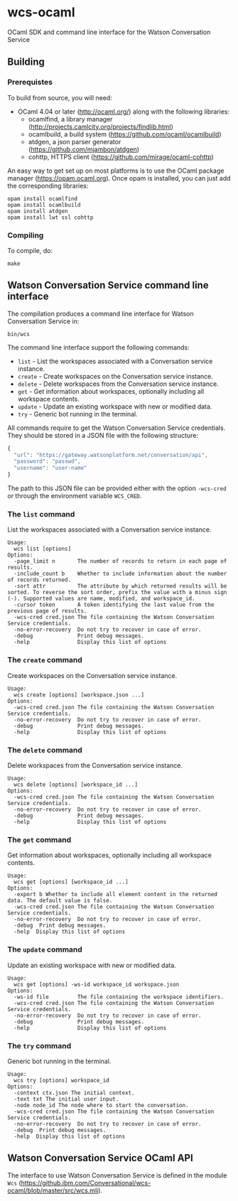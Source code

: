 # wcs-ocaml
OCaml SDK and command line interface for the Watson Conversation Service

## Building
### Prerequistes

To build from source, you will need:
- OCaml 4.04 or later (http://ocaml.org/) along with the following libraries:
  - ocamlfind, a library manager (http://projects.camlcity.org/projects/findlib.html)
  - ocamlbuild, a build system (https://github.com/ocaml/ocamlbuild)
  - atdgen, a json parser generator (https://github.com/mjambon/atdgen)
  - cohttp, HTTPS client (https://github.com/mirage/ocaml-cohttp)

An easy way to get set up on most platforms is to use the OCaml
package manager (https://opam.ocaml.org). Once opam is installed, you
can just add the corresponding libraries:
```
opam install ocamlfind
opam install ocamlbuild
opam install atdgen
opam install lwt ssl cohttp
```

### Compiling

To compile, do:

```
make
```

## Watson Conversation Service command line interface

The compilation produces a command line interface for Watson
Conversation Service in:

```
bin/wcs
```

The command line interface support the following commands:
  * `list` - List the workspaces associated with a Conversation service instance.
  * `create` - Create workspaces on the Conversation service instance.
  * `delete` - Delete workspaces from the Conversation service instance.
  * `get` - Get information about workspaces, optionally including all workspace contents.
  * `update` - Update an existing workspace with new or modified data.
  * `try` - Generic bot running in the terminal.


All commands require to get the Watson Conversation Service
credentials. They should be stored in a JSON file with the following
structure:

```js
{
  "url": "https://gateway.watsonplatform.net/conversation/api",
  "password": "passwd",
  "username": "user-name"
}
```

The path to this JSON file can be provided either with the option
`-wcs-cred` or through the environment variable `WCS_CRED`.



### The `list` command

List the workspaces associated with a Conversation service instance.

```
Usage:
  wcs list [options]
Options:
  -page_limit n       The number of records to return in each page of results.
  -include_count b    Whether to include information about the number of records returned.
  -sort attr          The attribute by which returned results will be sorted. To reverse the sort order, prefix the value with a minus sign (-). Supported values are name, modified, and workspace_id.
  -cursor token       A token identifying the last value from the previous page of results.
  -wcs-cred cred.json The file containing the Watson Conversation Service credentials.
  -no-error-recovery  Do not try to recover in case of error.
  -debug              Print debug messages.
  -help               Display this list of options
  ```


### The `create` command

Create workspaces on the Conversation service instance.

```
Usage:
  wcs create [options] [workspace.json ...]
Options:
  -wcs-cred cred.json The file containing the Watson Conversation Service credentials.
  -no-error-recovery  Do not try to recover in case of error.
  -debug              Print debug messages.
  -help               Display this list of options
```

### The `delete` command

Delete workspaces from the Conversation service instance.

```
Usage:
  wcs delete [options] [workspace_id ...]
Options:
  -wcs-cred cred.json The file containing the Watson Conversation Service credentials.
  -no-error-recovery  Do not try to recover in case of error.
  -debug              Print debug messages.
  -help               Display this list of options
```

### The `get` command

Get information about workspaces, optionally including all workspace contents.

```
Usage:
  wcs get [options] [workspace_id ...]
Options:
  -export b Whether to include all element content in the returned data. The default value is false.
  -wcs-cred cred.json The file containing the Watson Conversation Service credentials.
  -no-error-recovery  Do not try to recover in case of error.
  -debug  Print debug messages.
  -help  Display this list of options
```

### The `update` command

Update an existing workspace with new or modified data.

```
Usage:
  wcs get [options] -ws-id workspace_id workspace.json
Options:
  -ws-id file         The file containing the workspace identifiers.
  -wcs-cred cred.json The file containing the Watson Conversation Service credentials.
  -no-error-recovery  Do not try to recover in case of error.
  -debug              Print debug messages.
  -help               Display this list of options
```


### The `try` command

Generic bot running in the terminal.

```
Usage:
  wcs try [options] workspace_id
Options:
  -context ctx.json The initial context.
  -text txt The initial user input.
  -node node_id The node where to start the conversation.
  -wcs-cred cred.json The file containing the Watson Conversation Service credentials.
  -no-error-recovery  Do not try to recover in case of error.
  -debug  Print debug messages.
  -help  Display this list of options
```


## Watson Conversation Service OCaml API

The interface to use Watson Conversation Service is defined in the
module `Wcs` (https://github.ibm.com/Conversational/wcs-ocaml/blob/master/src/wcs.mli).
